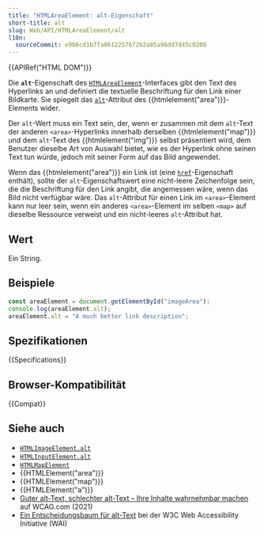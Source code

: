 ```yaml
---
title: "HTMLAreaElement: alt-Eigenschaft"
short-title: alt
slug: Web/API/HTMLAreaElement/alt
l10n:
  sourceCommit: e9b6cd1b7fa8612257b72b2a85a96dd7d45c0200
---
```


{{APIRef("HTML DOM")}}

Die **`alt`**-Eigenschaft des [`HTMLAreaElement`](/de/docs/Web/API/HTMLAreaElement)-Interfaces gibt den Text des Hyperlinks an und definiert die textuelle Beschriftung für den Link einer Bildkarte. Sie spiegelt das [`alt`](/de/docs/Web/HTML/Reference/Elements/area#alt)-Attribut des {{htmlelement("area")}}-Elements wider.

Der `alt`-Wert muss ein Text sein, der, wenn er zusammen mit dem `alt`-Text der anderen `<area>`-Hyperlinks innerhalb derselben {{htmlelement("map")}} und dem `alt`-Text des {{htmlelement("img")}} selbst präsentiert wird, dem Benutzer dieselbe Art von Auswahl bietet, wie es der Hyperlink ohne seinen Text tun würde, jedoch mit seiner Form auf das Bild angewendet.

Wenn das {{htmlelement("area")}} ein Link ist (eine [`href`](/de/docs/Web/API/HTMLAreaElement/href)-Eigenschaft enthält), sollte der `alt`-Eigenschaftswert eine nicht-leere Zeichenfolge sein, die die Beschriftung für den Link angibt, die angemessen wäre, wenn das Bild nicht verfügbar wäre. Das `alt`-Attribut für einen Link im `<area>`-Element kann nur leer sein, wenn ein anderes `<area>`-Element im selben `<map>` auf dieselbe Ressource verweist und ein nicht-leeres `alt`-Attribut hat.

## Wert

Ein String.

## Beispiele

```js
const areaElement = document.getElementById("imageArea");
console.log(areaElement.alt);
areaElement.alt = "A much better link description";
```

## Spezifikationen

{{Specifications}}

## Browser-Kompatibilität

{{Compat}}

## Siehe auch

- [`HTMLImageElement.alt`](/de/docs/Web/API/HTMLImageElement/alt)
- [`HTMLInputElement.alt`](/de/docs/Web/API/HTMLInputElement/alt)
- [`HTMLMapElement`](/de/docs/Web/API/HTMLMapElement)
- {{HTMLElement("area")}}
- {{HTMLElement("map")}}
- {{HTMLElement("a")}}
- [Guter alt-Text, schlechter alt-Text – Ihre Inhalte wahrnehmbar machen](https://www.wcag.com/blog/good-alt-text-bad-alt-text-making-your-content-perceivable/) auf WCAG.com (2021)
- [Ein Entscheidungsbaum für alt-Text](https://www.w3.org/WAI/tutorials/images/decision-tree/) bei der W3C Web Accessibility Initiative (WAI)
